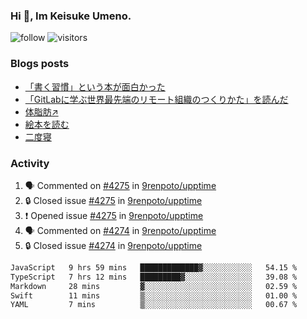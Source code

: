 ### Hi 👋, Im Keisuke Umeno.

<!--
**9renpoto/9renpoto** is a ✨ _special_ ✨ repository because its `README.md` (this file) appears on your GitHub profile.

Here are some ideas to get you started:

- 🔭 I’m currently working on ...
- 🌱 I’m currently learning ...
- 👯 I’m looking to collaborate on ...
- 🤔 I’m looking for help with ...
- 💬 Ask me about ...
- 📫 How to reach me: ...
- 😄 Pronouns: ...
- ⚡ Fun fact: ...
-->

![follow](https://img.shields.io/github/followers/9renpoto?label=Follow&style=social)
![visitors](https://komarev.com/ghpvc/?username=9renpoto&label=Profile%20views&color=0e75b6&style=flat)

### Blogs posts

<!-- BLOG-POST-LIST:START -->
- [「書く習慣」という本が面白かった](https://9renpoto.win/entry/2024/11/11/leave_a_feeling_sad)
- [「GitLabに学ぶ世界最先端のリモート組織のつくりかた」を読んだ](https://9renpoto.win/entry/2024/09/10/remote_organization)
- [体脂肪↗](https://9renpoto.win/entry/2024/08/12/gaining_fat)
- [絵本を読む](https://9renpoto.win/entry/2024/07/26/picture_book)
- [二度寝](https://9renpoto.win/entry/2024/07/18/going_back_to_sleep)
<!-- BLOG-POST-LIST:END -->

### Activity

<!--START_SECTION:activity-->
1. 🗣 Commented on [#4275](https://github.com/9renpoto/upptime/issues/4275#issuecomment-2476387474) in [9renpoto/upptime](https://github.com/9renpoto/upptime)
2. 🔒 Closed issue [#4275](https://github.com/9renpoto/upptime/issues/4275) in [9renpoto/upptime](https://github.com/9renpoto/upptime)
3. ❗ Opened issue [#4275](https://github.com/9renpoto/upptime/issues/4275) in [9renpoto/upptime](https://github.com/9renpoto/upptime)
4. 🗣 Commented on [#4274](https://github.com/9renpoto/upptime/issues/4274#issuecomment-2476127677) in [9renpoto/upptime](https://github.com/9renpoto/upptime)
5. 🔒 Closed issue [#4274](https://github.com/9renpoto/upptime/issues/4274) in [9renpoto/upptime](https://github.com/9renpoto/upptime)
<!--END_SECTION:activity-->

<!--START_SECTION:waka-->

```txt
JavaScript   9 hrs 59 mins   █████████████▓░░░░░░░░░░░   54.15 %
TypeScript   7 hrs 12 mins   █████████▓░░░░░░░░░░░░░░░   39.08 %
Markdown     28 mins         ▓░░░░░░░░░░░░░░░░░░░░░░░░   02.59 %
Swift        11 mins         ▒░░░░░░░░░░░░░░░░░░░░░░░░   01.00 %
YAML         7 mins          ▒░░░░░░░░░░░░░░░░░░░░░░░░   00.67 %
```

<!--END_SECTION:waka-->

